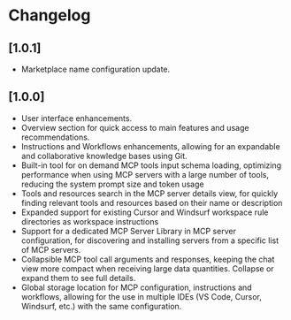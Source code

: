 # Changelog

## [1.0.1]

- Marketplace name configuration update.

## [1.0.0]

- User interface enhancements.
- Overview section for quick access to main features and usage recommendations.
- Instructions and Workflows enhancements, allowing for an expandable and collaborative knowledge bases using Git.
- Built-in tool for on demand MCP tools input schema loading, optimizing performance when using MCP servers with a large number of tools, reducing the system prompt size and token usage
- Tools and resources search in the MCP server details view, for quickly finding relevant tools and resources based on their name or description
- Expanded support for existing Cursor and Windsurf workspace rule directories as workspace instructions
- Support for a dedicated MCP Server Library in MCP server configuration, for discovering and installing servers from a specific list of MCP servers.
- Collapsible MCP tool call arguments and responses, keeping the chat view more compact when receiving large data quantities. Collapse or expand them to see full details.
- Global storage location for MCP configuration, instructions and workflows, allowing for the use in multiple IDEs (VS Code, Cursor, Windsurf, etc.) with the same configuration.

